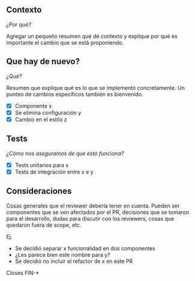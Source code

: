 ## Contexto

_¿Por qué?_

Agregar un pequeño resumen que dé contexto y explique por qué es importante el cambio que se está proponiendo.

## Que hay de nuevo?

_¿Qué?_

Resumen que explique qué es lo que se implementó concretamente. Un punteo de cambios específicos también es bienvenido.

- [x] Componente x
- [x] Se elimina configuración y
- [x] Cambio en el estilo z

## Tests

_¿Cómo nos aseguramos de que esto funciona?_

- [x] Tests unitarios para x
- [x] Tests de integración entre x e y

## Consideraciones

Cosas generales que el reviewer debería tener en cuenta. Pueden ser componentes
que se ven afectados por el PR, decisiones que se tomaron para el desarrollo,
dudas para discutir con los reviewers, cosas que quedaron fuera de scope, etc.

Ej.
- Se decidió separar x funcionalidad en dos componentes
- ¿Les parece bien este nombre para y?
- Se decidió no incluir el refactor de x en este PR

Closes FIN-*
